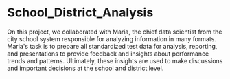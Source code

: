 # School_District_Analysis
On this project, we collaborated with Maria, the chief data scientist from the city school system responsible for analyzing information in many formats. Maria's task is to prepare all standardized test data for analysis, reporting, and presentations to provide feedback and insights about performance trends and patterns. Ultimately, these insights are used to make discussions and important decisions at the school and district level.
